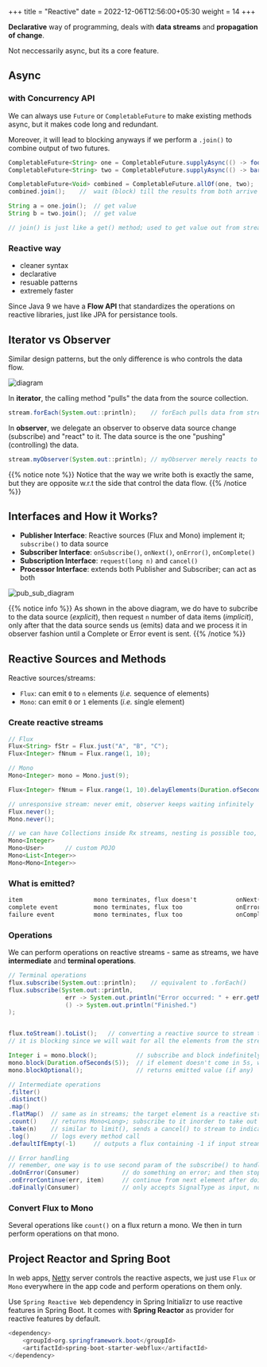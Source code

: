 +++
title = "Reactive"
date = 2022-12-06T12:56:00+05:30
weight = 14
+++

**Declarative** way of programming, deals with **data streams** and **propagation of change**.

Not neccessarily async, but its a core feature.

## Async
### with Concurrency API
We can always use `Future` or `CompletableFuture` to make existing methods async, but it makes code long and redundant.

Moreover, it will lead to blocking anyways if we perform a `.join()` to combine output of two futures.

```java
CompletableFuture<String> one = CompletableFuture.supplyAsync(() -> foo());		// make foo() async
CompletableFuture<String> two = CompletableFuture.supplyAsync(() -> bar());		// make bar() async

CompletableFuture<Void> combined = CompletableFuture.allOf(one, two);			// combine the two
combined.join();	//  wait (block) till the results from both arrive

String a = one.join();	// get value
String b = two.join();	// get value

// join() is just like a get() method; used to get value out from streams/futures 
```

### Reactive way
- cleaner syntax
- declarative
- resuable patterns
- extremely faster

Since Java 9 we have a **Flow API** that standardizes the operations on reactive libraries, just like JPA for persistance tools.

## Iterator vs Observer
Similar design patterns, but the only difference is who controls the data flow.

![diagram](https://i.imgur.com/fyNHj3X.png)

In **iterator**, the calling method "pulls" the data from the source collection.
```java
stream.forEach(System.out::println);	// forEach pulls data from stream
```

In **observer**, we delegate an observer to observe data source change (subscribe) and "react" to it. The data source is the one "pushing" (controlling) the data.
```java
stream.myObserver(System.out::println);	// myObserver merely reacts to the changes in stream
```

{{% notice note %}}
Notice that the way we write both is exactly the same, but they are opposite w.r.t the side that control the data flow.
{{% /notice %}}

## Interfaces and How it Works?
- **Publisher Interface**: Reactive sources (Flux and Mono) implement it; `subscribe()` to data source
- **Subscriber Interface**: `onSubscribe()`, `onNext()`, `onError()`, `onComplete()`
- **Subscription Interface**: `request(long n)` and `cancel()`
- **Processor Interface**: extends both Publisher and Subscriber; can act as both

![pub_sub_diagram](https://i.imgur.com/aTOLx8q.png)

{{% notice info %}}
As shown in the above diagram, we do have to subcribe to the data source (_explicit_), then request `n` number of data items (_implicit_), only after that the data source sends us (emits) data and we process it in observer fashion until a Complete or Error event is sent.
{{% /notice %}}

## Reactive Sources and Methods
Reactive sources/streams:
- `Flux`: can emit `0` to `n` elements (_i.e._ sequence of elements)
- `Mono`: can emit `0` or `1` elements (_i.e._ single element)

### Create reactive streams
```java
// Flux
Flux<String> fStr = Flux.just("A", "B", "C");
Flux<Integer> fNnum = Flux.range(1, 10);

// Mono
Mono<Integer> mono = Mono.just(9);

Flux<Integer> fNnum = Flux.range(1, 10).delayElements(Duration.ofSeconds(1));	// delay of 1 sec between emission of each element

// unresponsive stream: never emit, observer keeps waiting infinitely
Flux.never();
Mono.never();
```

```java
// we can have Collections inside Rx streams, nesting is possible too, etc...
Mono<Integer>
Mono<User>		// custom POJO
Mono<List<Integer>>
Mono<Mono<Integer>>
```

### What is emitted?
```txt
item 					mono terminates, flux doesn't			onNext()
complete event			mono terminates, flux too 				onError()
failure event			mono terminates, flux too 				onComplete()
```

### Operations
We can perform operations on reactive streams - same as streams, we have **intermediate** and **terminal operations**.
```java
// Terminal operations
flux.subscribe(System.out::println);	// equivalent to .forEach()
flux.subscribe(System.out::println,
				err -> System.out.println("Error occurred: " + err.getMessage()),	// if error happens; do this
				() -> System.out.println("Finished.")								// on complete event, do this
);


flux.toStream().toList();	// converting a reactive source to stream to a list
// it is blocking since we will wait for all the elements from the stream to emit and then form the stream; so it's bad!

Integer i = mono.block();			// subscribe and block indefinitely until element is received; upon receive, return it
mono.block(Duration.ofSeconds(5));	// if element doesn't come in 5s, we throw error; even on complete and failure
mono.blockOptional();				// returns emitted value (if any)
```

```java
// Intermediate operations
.filter()
.distinct()
.map()
.flatMap()	// same as in streams; the target element is a reactive stream
.count()	// returns Mono<Long>; subscribe to it inorder to take out the element
.take(n)	// similar to limit(), sends a cancel() to stream to indicate a stop 
.log()		// logs every method call
.defaultIfEmpty(-1)		// outputs a flux containing -1 if input stream is empty (no elements and we recieve a complete)
```

```java
// Error handling
// remember, one way is to use second param of the subscribe() to handle errors
.doOnError(Consumer)			// do something on error; and then stop and throw error
.onErrorContinue(err, item)		// continue from next element after doing this
.doFinally(Consumer)			// only accepts SignalType as input, no elements, only complete and failure events
```

### Convert Flux to Mono
Several operations like `count()` on a flux return a mono. We then in turn perform operations on that mono.

## Project Reactor and Spring Boot
In web apps, [Netty](https://netty.io/) server controls the reactive aspects, we just use `Flux` or `Mono` everywhere in the app code and perform operations on them only.

Use `Spring Reactive Web` dependency in Spring Initializr to use reactive features in Spring Boot. It comes with **Spring Reactor** as provider for reactive features by default.
```java
<dependency>
	<groupId>org.springframework.boot</groupId>
	<artifactId>spring-boot-starter-webflux</artifactId>
</dependency>
```